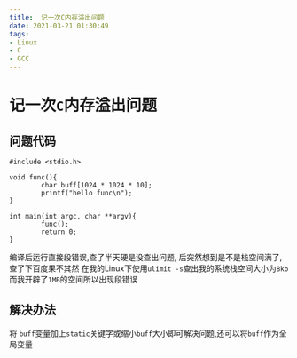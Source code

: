 ```yaml
---
title:  记一次C内存溢出问题
date: 2021-03-21 01:30:49
tags:
- Linux
- C
- GCC
---
```


#  记一次`C`内存溢出问题
## 问题代码
```
#include <stdio.h>

void func(){
        char buff[1024 * 1024 * 10];
        printf("hello func\n");
}

int main(int argc, char **argv){
        func();
        return 0;
}

```
编译后运行直接段错误,查了半天硬是没查出问题, 后突然想到是不是栈空间满了,查了下百度果不其然
在我的Linux下使用`ulimit -s`查出我的系统栈空间大小为`8kb`而我开辟了`1MB`的空间所以出现段错误

## 解决办法
将 `buff`变量加上`static`关键字或缩小`buff`大小即可解决问题,还可以将`buff`作为全局变量


